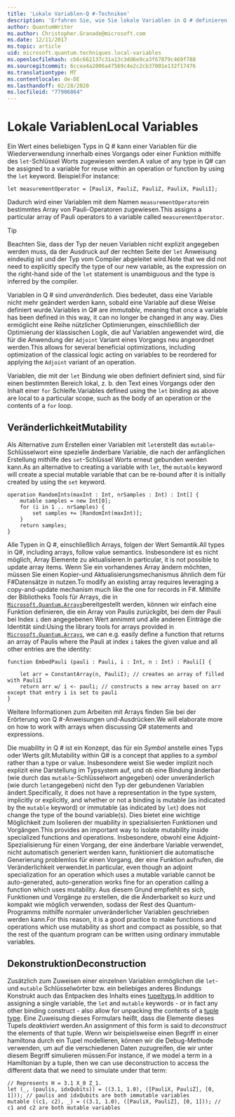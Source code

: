 ```yaml
---
title: 'Lokale Variablen-Q #-Techniken'
description: 'Erfahren Sie, wie Sie lokale Variablen in Q # definieren und mit Ihnen arbeiten.'
author: QuantumWriter
ms.author: Christopher.Granade@microsoft.com
ms.date: 12/11/2017
ms.topic: article
uid: microsoft.quantum.techniques.local-variables
ms.openlocfilehash: cb6c662137c31a13c3dd6e9ca3f67879c469f788
ms.sourcegitcommit: 6ccea4a2006a47569c4e2c2cb37001e132f17476
ms.translationtype: MT
ms.contentlocale: de-DE
ms.lasthandoff: 02/28/2020
ms.locfileid: "77906864"
---
```

# <a name="local-variables"></a><span data-ttu-id="130c9-103">Lokale Variablen</span><span class="sxs-lookup"><span data-stu-id="130c9-103">Local Variables</span></span> #

<span data-ttu-id="130c9-104">Ein Wert eines beliebigen Typs in Q # kann einer Variablen für die Wiederverwendung innerhalb eines Vorgangs oder einer Funktion mithilfe des `let`-Schlüssel Worts zugewiesen werden.</span><span class="sxs-lookup"><span data-stu-id="130c9-104">A value of any type in Q# can be assigned to a variable for reuse within an operation or function by using the `let` keyword.</span></span>
<span data-ttu-id="130c9-105">Beispiel:</span><span class="sxs-lookup"><span data-stu-id="130c9-105">For instance:</span></span>

```qsharp
let measurementOperator = [PauliX, PauliZ, PauliZ, PauliX, PauliI];
```

<span data-ttu-id="130c9-106">Dadurch wird einer Variablen mit dem Namen `measurementOperator`ein bestimmtes Array von Pauli-Operatoren zugewiesen.</span><span class="sxs-lookup"><span data-stu-id="130c9-106">This assigns a particular array of Pauli operators to a variable called `measurementOperator`.</span></span>

> [!TIP]
> <span data-ttu-id="130c9-107">Beachten Sie, dass der Typ der neuen Variablen nicht explizit angegeben werden muss, da der Ausdruck auf der rechten Seite der `let` Anweisung eindeutig ist und der Typ vom Compiler abgeleitet wird.</span><span class="sxs-lookup"><span data-stu-id="130c9-107">Note that we did not need to explicitly specify the type of our new variable, as the expression on the right-hand side of the `let` statement is unambiguous and the type is inferred by the compiler.</span></span> 

<span data-ttu-id="130c9-108">Variablen in Q # sind *unveränderlich*. Dies bedeutet, dass eine Variable nicht mehr geändert werden kann, sobald eine Variable auf diese Weise definiert wurde.</span><span class="sxs-lookup"><span data-stu-id="130c9-108">Variables in Q# are *immutable*, meaning that once a variable has been defined in this way, it can no longer be changed in any way.</span></span>
<span data-ttu-id="130c9-109">Dies ermöglicht eine Reihe nützlicher Optimierungen, einschließlich der Optimierung der klassischen Logik, die auf Variablen angewendet wird, die für die Anwendung der `Adjoint` Variant eines Vorgangs neu angeordnet werden.</span><span class="sxs-lookup"><span data-stu-id="130c9-109">This allows for several beneficial optimizations, including optimization of the classical logic acting on variables to be reordered for applying the `Adjoint` variant of an operation.</span></span>

<span data-ttu-id="130c9-110">Variablen, die mit der `let` Bindung wie oben definiert definiert sind, sind für einen bestimmten Bereich lokal, z. b. den Text eines Vorgangs oder den Inhalt einer `for` Schleife.</span><span class="sxs-lookup"><span data-stu-id="130c9-110">Variables defined using the `let` binding as above are local to a particular scope, such as the body of an operation or the contents of a `for` loop.</span></span>


## <a name="mutability"></a><span data-ttu-id="130c9-111">Veränderlichkeit</span><span class="sxs-lookup"><span data-stu-id="130c9-111">Mutability</span></span> ##

<span data-ttu-id="130c9-112">Als Alternative zum Erstellen einer Variablen mit `let`erstellt das `mutable`-Schlüsselwort eine spezielle änderbare Variable, die nach der anfänglichen Erstellung mithilfe des `set`-Schlüssel Worts erneut gebunden werden kann.</span><span class="sxs-lookup"><span data-stu-id="130c9-112">As an alternative to creating a variable with `let`, the `mutable` keyword will create a special mutable variable that can be re-bound after it is initially created by using the `set` keyword.</span></span>

```qsharp
operation RandomInts(maxInt : Int, nrSamples : Int) : Int[] {
    mutable samples = new Int[0];
    for (i in 1 .. nrSamples) {
        set samples += [RandomInt(maxInt)];
    }
    return samples;
}
```

<span data-ttu-id="130c9-113">Alle Typen in Q #, einschließlich Arrays, folgen der Wert Semantik.</span><span class="sxs-lookup"><span data-stu-id="130c9-113">All types in Q#, including arrays, follow value semantics.</span></span> <span data-ttu-id="130c9-114">Insbesondere ist es nicht möglich, Array Elemente zu aktualisieren.</span><span class="sxs-lookup"><span data-stu-id="130c9-114">In particular, it is not possible to update array items.</span></span> <span data-ttu-id="130c9-115">Wenn Sie ein vorhandenes Array ändern möchten, müssen Sie einen Kopier-und Aktualisierungsmechanismus ähnlich dem für F#Datensätze in nutzen.</span><span class="sxs-lookup"><span data-stu-id="130c9-115">To modify an existing array requires leveraging a copy-and-update mechanism much like the one for records in F#.</span></span> <span data-ttu-id="130c9-116">Mithilfe der Bibliotheks Tools für Arrays, die in [`Microsoft.Quantum.Arrays`](xref:microsoft.quantum.arrays)bereitgestellt werden, können wir einfach eine Funktion definieren, die ein Array von Paulis zurückgibt, bei dem der Pauli bei Index `i` den angegebenen Wert annimmt und alle anderen Einträge die Identität sind:</span><span class="sxs-lookup"><span data-stu-id="130c9-116">Using the library tools for arrays provided in [`Microsoft.Quantum.Arrays`](xref:microsoft.quantum.arrays), we can e.g. easily define a function that returns an array of Paulis where the Pauli at index `i` takes the given value and all other entries are the identity:</span></span> 

```qsharp
function EmbedPauli (pauli : Pauli, i : Int, n : Int) : Pauli[] {
    
    let arr = ConstantArray(n, PauliI); // creates an array of filled with PauliI
    return arr w/ i <- pauli; // constructs a new array based on arr except that entry i is set to pauli
}
```

<span data-ttu-id="130c9-117">Weitere Informationen zum Arbeiten mit Arrays finden Sie bei der Erörterung von Q #-Anweisungen und-Ausdrücken.</span><span class="sxs-lookup"><span data-stu-id="130c9-117">We will elaborate more on how to work with arrays when discussing Q# statements and expressions.</span></span> 

<span data-ttu-id="130c9-118">Die muability in Q # ist ein Konzept, das für ein *Symbol* anstelle eines Typs oder Werts gilt.</span><span class="sxs-lookup"><span data-stu-id="130c9-118">Mutability within Q# is a concept that applies to a *symbol* rather than a type or value.</span></span> <span data-ttu-id="130c9-119">Insbesondere weist Sie weder implizit noch explizit eine Darstellung im Typsystem auf, und ob eine Bindung änderbar (wie durch das `mutable`-Schlüsselwort angegeben) oder unveränderlich (wie durch `let`angegeben) nicht den Typ der gebundenen Variablen ändert.</span><span class="sxs-lookup"><span data-stu-id="130c9-119">Specifically, it does not have a representation in the type system, implicitly or explicitly, and whether or not a binding is mutable (as indicated by the `mutable` keyword) or immutable (as indicated by `let`) does not change the type of the bound variable(s).</span></span> <span data-ttu-id="130c9-120">Dies bietet eine wichtige Möglichkeit zum Isolieren der muability in spezialisierten Funktionen und Vorgängen.</span><span class="sxs-lookup"><span data-stu-id="130c9-120">This provides an important way to isolate mutability inside specialized functions and operations.</span></span>
<span data-ttu-id="130c9-121">Insbesondere, obwohl eine Adjoint-Spezialisierung für einen Vorgang, der eine änderbare Variable verwendet, nicht automatisch generiert werden kann, funktioniert die automatische Generierung problemlos für einen Vorgang, der eine Funktion aufrufen, die Veränderlichkeit verwendet.</span><span class="sxs-lookup"><span data-stu-id="130c9-121">In particular, even though an adjoint specialization for an operation which uses a mutable variable cannot be auto-generated, auto-generation works fine for an operation calling a function which uses mutability.</span></span>
<span data-ttu-id="130c9-122">Aus diesem Grund empfiehlt es sich, Funktionen und Vorgänge zu erstellen, die die Änderbarkeit so kurz und kompakt wie möglich verwenden, sodass der Rest des Quantum-Programms mithilfe normaler unveränderlicher Variablen geschrieben werden kann.</span><span class="sxs-lookup"><span data-stu-id="130c9-122">For this reason, it is a good practice to make functions and operations which use mutability as short and compact as possible, so that the rest of the quantum program can be written using ordinary immutable variables.</span></span>


## <a name="deconstruction"></a><span data-ttu-id="130c9-123">Dekonstruktion</span><span class="sxs-lookup"><span data-stu-id="130c9-123">Deconstruction</span></span> ##

<span data-ttu-id="130c9-124">Zusätzlich zum Zuweisen einer einzelnen Variablen ermöglichen die `let`-und `mutable` Schlüsselwörter bzw. ein beliebiges anderes Bindungs Konstrukt auch das Entpacken des Inhalts eines [tupeltyps](xref:microsoft.quantum.language.type-model#tuple-types).</span><span class="sxs-lookup"><span data-stu-id="130c9-124">In addition to assigning a single variable, the `let` and `mutable` keywords - or in fact any other binding construct - also allow for unpacking the contents of a [tuple type](xref:microsoft.quantum.language.type-model#tuple-types).</span></span>
<span data-ttu-id="130c9-125">Eine Zuweisung dieses Formulars heißt, dass die Elemente dieses Tupels *deaktiviert* werden.</span><span class="sxs-lookup"><span data-stu-id="130c9-125">An assignment of this form is said to *deconstruct* the elements of that tuple.</span></span>
<span data-ttu-id="130c9-126">Wenn wir beispielsweise einen Begriff in einer hamiltona durch ein Tupel modellieren, können wir die Debug-Methode verwenden, um auf die verschiedenen Daten zuzugreifen, die wir unter diesem Begriff simulieren müssen:</span><span class="sxs-lookup"><span data-stu-id="130c9-126">For instance, if we model a term in a Hamiltonian by a tuple, then we can use deconstruction to access the different data that we need to simulate under that term:</span></span>

```qsharp
// Represents H = 3.1 X_0 Z_1.
let (_, (paulis, idxQubits)) = ((3.1, 1.0), ([PauliX, PauliZ], [0, 1])); // paulis and idxQubits are both immutable variables
mutable ((c1, c2), _) = ((3.1, 1.0), ([PauliX, PauliZ], [0, 1])); // c1 and c2 are both mutable variables
```


